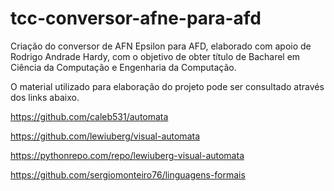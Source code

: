 # tcc-conversor-afne-para-afd
Criação do conversor de AFN Epsilon para AFD, elaborado com apoio de Rodrigo Andrade Hardy, com o objetivo de obter título de Bacharel em Ciência da Computação e Engenharia da Computação.

O material utilizado para elaboração do projeto pode ser consultado através dos links abaixo.

https://github.com/caleb531/automata

https://github.com/lewiuberg/visual-automata

https://pythonrepo.com/repo/lewiuberg-visual-automata

https://github.com/sergiomonteiro76/linguagens-formais
